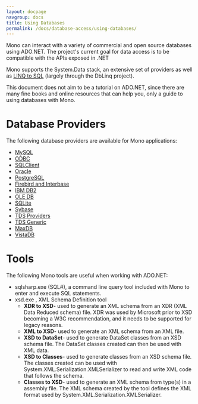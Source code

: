 ```yaml
---
layout: docpage
navgroup: docs
title: Using Databases
permalink: /docs/database-access/using-databases/
---
```


Mono can interact with a variety of commercial and open source databases using ADO.NET. The project's current goal for data access is to be compatible with the APIs exposed in .NET

Mono supports the System.Data stack, an extensive set of providers as well as [LINQ to SQL](http://msdn.microsoft.com/en-us/library/bb386976.aspx) (largely through the DbLinq project).

This document does not aim to be a tutorial on ADO.NET, since there are many fine books and online resources that can help you, only a guide to using databases with Mono.

Database Providers
==================

The following database providers are available for Mono applications:

-   [MySQL]({{site.github.url}}/old_site/MySQL "MySQL")
-   [ODBC]({{site.github.url}}/old_site/ODBC "ODBC")
-   [SQLClient]({{site.github.url}}/old_site/SQLClient "SQLClient")
-   [Oracle]({{site.github.url}}/old_site/Oracle "Oracle")
-   [PostgreSQL]({{site.github.url}}/old_site/PostgreSQL "PostgreSQL")
-   [Firebird and Interbase]({{site.github.url}}/old_site/Firebird_Interbase "Firebird Interbase")
-   [IBM DB2]({{site.github.url}}/old_site/IBM_DB2 "IBM DB2")
-   [OLE DB]({{site.github.url}}/old_site/OLE_DB "OLE DB")
-   [SQLite]({{site.github.url}}/old_site/SQLite "SQLite")
-   [Sybase]({{site.github.url}}/old_site/Sybase "Sybase")
-   [TDS Providers]({{site.github.url}}/old_site/TDS_Providers "TDS Providers")
-   [TDS Generic]({{site.github.url}}/old_site/TDS_Generic "TDS Generic")
-   [MaxDB]({{site.github.url}}/old_site/MaxDB "MaxDB")
-   [VistaDB](http://www.vistadb.com)

Tools
=====

The following Mono tools are useful when working with ADO.NET:

-   sqlsharp.exe (SQL\#), a command line query tool included with Mono to enter and execute SQL statements.
-   xsd.exe , XML Schema Definition tool
    -   **XDR to XSD**- used to generate an XML schema from an XDR (XML Data Reduced schema) file. XDR was used by Microsoft prior to XSD becoming a W3C recommendation, and it needs to be supported for legacy reasons.
    -   **XML to XSD**- used to generate an XML schema from an XML file.
    -   **XSD to DataSet**- used to generate DataSet classes from an XSD schema file. The DataSet classes created can then be used with XML data.
    -   **XSD to Classes**- used to generate classes from an XSD schema file. The classes created can be used with System.XML.Serialization.XMLSerializer to read and write XML code that follows the schema.
    -   **Classes to XSD**- used to generate an XML schema from type(s) in a assembly file. The XML schema created by the tool defines the XML format used by System.XML.Serialization.XMLSerializer.


